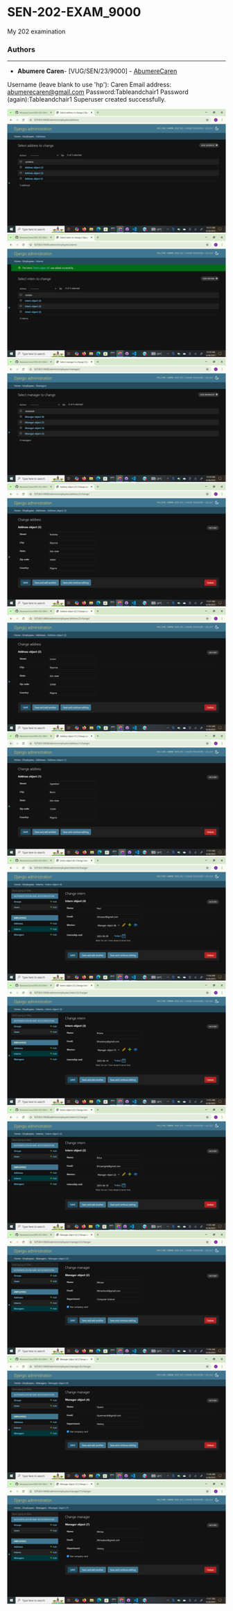 # SEN-202-EXAM_9000
My 202 examination

### Authors
---
- **Abumere Caren**- [VUG/SEN/23/9000] - [AbumereCaren](https://github.com/AbumereCaren/)

Username (leave blank to use 'hp'): Caren
Email address: abumerecaren@gmail.com
Password:Tableandchair1
Password (again):Tableandchair1
Superuser created successfully.


![Capture](Capture.PNG)
![Capture2](Capture2.PNG)
![Capture3](Capture3.PNG)
![Capture4](Capture4.PNG)
![Capture5](Capture5.PNG)
![Capture6](Capture6.PNG)
![Capture7](Capture7.PNG)
![Capture8](Capture8.PNG)
![Capture9](Capture9.PNG)
![Capture10](Capture10.PNG)
![Capture11](Capture11.PNG)
![Capture12](Capture12.PNG)